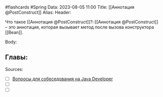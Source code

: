 #flashcards #Spring 
Data: 2023-08-05 11:00
Title: [[Аннотация @PostConstruct]]
Alias:
Header:

Что такое [[Аннотация @PostConstruct]]?::[[Аннотация @PostConstruct]] – это аннотация, которая вызывает метод после вызова конструктора [[Bean]].
<!--SR:!2023-11-03,10,730-->


Body:




Главы:
- 


Sources:
- [ ] [Вопросы для собеседования на Java Developer](https://github.com/enhorse/java-interview/blob/master/README.md#%D0%9E%D0%9E%D0%9F)
- [ ] []()
- [ ] []()
